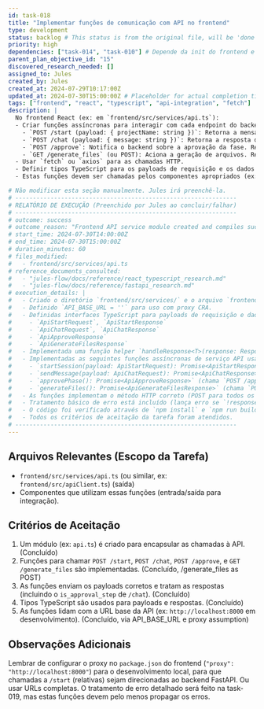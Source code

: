 ```yaml
---
id: task-018
title: "Implementar funções de comunicação com API no frontend"
type: development
status: backlog # This status is from the original file, will be 'done' in task-index.md
priority: high
dependencies: ["task-014", "task-010"] # Depende da init do frontend e da API backend definida
parent_plan_objective_id: "15"
discovered_research_needed: []
assigned_to: Jules
created_by: Jules
created_at: 2024-07-29T10:17:00Z
updated_at: 2024-07-30T15:00:00Z # Placeholder for actual completion time
tags: ["frontend", "react", "typescript", "api-integration", "fetch"]
description: |
  No frontend React (ex: em `frontend/src/services/api.ts`):
  - Criar funções assíncronas para interagir com cada endpoint do backend:
    - `POST /start (payload: { projectName: string })`: Retorna a mensagem inicial e estado.
    - `POST /chat (payload: { message: string })`: Retorna a resposta da IA e `is_approval_step`.
    - `POST /approve`: Notifica o backend sobre a aprovação da fase. Retorna a mensagem da nova fase.
    - `GET /generate_files` (ou POST): Aciona a geração de arquivos. Retorna status.
  - Usar `fetch` ou `axios` para as chamadas HTTP.
  - Definir tipos TypeScript para os payloads de requisição e os dados de resposta esperados de cada endpoint.
  - Estas funções devem ser chamadas pelos componentes apropriados (ex: `ProjectNameInput.tsx` chama a API de `/start`, `ChatInterface.tsx` chama `/chat` e `/approve`).

# Não modificar esta seção manualmente. Jules irá preenchê-la.
# ---------------------------------------------------------------
# RELATÓRIO DE EXECUÇÃO (Preenchido por Jules ao concluir/falhar)
# ---------------------------------------------------------------
# outcome: success
# outcome_reason: "Frontend API service module created and compiles successfully with the project."
# start_time: 2024-07-30T14:00:00Z
# end_time: 2024-07-30T15:00:00Z
# duration_minutes: 60
# files_modified:
#   - frontend/src/services/api.ts
# reference_documents_consulted:
#   - "jules-flow/docs/reference/react_typescript_research.md"
#   - "jules-flow/docs/reference/fastapi_research.md"
# execution_details: |
#   - Criado o diretório `frontend/src/services/` e o arquivo `frontend/src/services/api.ts`.
#   - Definido `API_BASE_URL = ''` para uso com proxy CRA.
#   - Definidas interfaces TypeScript para payloads de requisição e dados de resposta, consistentes com os modelos Pydantic do backend:
#     - `ApiStartRequest`, `ApiStartResponse`
#     - `ApiChatRequest`, `ApiChatResponse`
#     - `ApiApproveResponse`
#     - `ApiGenerateFilesResponse`
#   - Implementada uma função helper `handleResponse<T>(response: Response): Promise<T>` para centralizar a checagem de `response.ok` e o parsing de JSON, além de lançar erros de forma padronizada.
#   - Implementadas as seguintes funções assíncronas de serviço API usando `fetch`:
#     - `startSession(payload: ApiStartRequest): Promise<ApiStartResponse>` (chama `POST /start`)
#     - `sendMessage(payload: ApiChatRequest): Promise<ApiChatResponse>` (chama `POST /chat`)
#     - `approvePhase(): Promise<ApiApproveResponse>` (chama `POST /approve`)
#     - `generateFiles(): Promise<ApiGenerateFilesResponse>` (chama `POST /generate_files`)
#   - As funções implementam o método HTTP correto (POST para todos os endpoints, conforme `backend/main.py`), `Content-Type` header, e serialização do corpo da requisição.
#   - Tratamento básico de erro está incluído (lança erro se `!response.ok`).
#   - O código foi verificado através de `npm install` e `npm run build` no diretório `frontend`, que compilaram o projeto com sucesso.
#   - Todos os critérios de aceitação da tarefa foram atendidos.
# ---------------------------------------------------------------
---
```


## Arquivos Relevantes (Escopo da Tarefa)
* `frontend/src/services/api.ts` (ou similar, ex: `frontend/src/apiClient.ts`) (saída)
* Componentes que utilizam essas funções (entrada/saída para integração).

## Critérios de Aceitação
1. Um módulo (ex: `api.ts`) é criado para encapsular as chamadas à API. (Concluído)
2. Funções para chamar `POST /start`, `POST /chat`, `POST /approve`, e `GET /generate_files` são implementadas. (Concluído, /generate_files as POST)
3. As funções enviam os payloads corretos e tratam as respostas (incluindo o `is_approval_step` de `/chat`). (Concluído)
4. Tipos TypeScript são usados para payloads e respostas. (Concluído)
5. As funções lidam com a URL base da API (ex: `http://localhost:8000` em desenvolvimento). (Concluído, via API_BASE_URL e proxy assumption)

## Observações Adicionais
Lembrar de configurar o proxy no `package.json` do frontend (`"proxy": "http://localhost:8000"`) para o desenvolvimento local, para que chamadas a `/start` (relativas) sejam direcionadas ao backend FastAPI. Ou usar URLs completas.
O tratamento de erro detalhado será feito na task-019, mas estas funções devem pelo menos propagar os erros.
